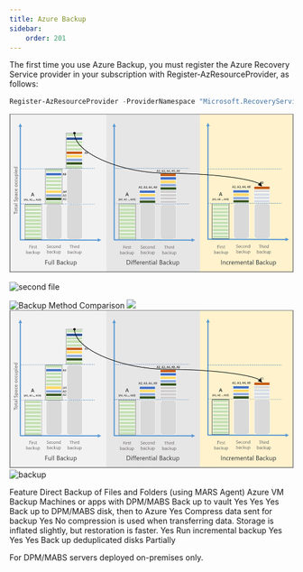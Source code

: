 ```yaml
---
title: Azure Backup
sidebar:
    order: 201
---
```

The first time you use Azure Backup, you must register the Azure Recovery Service provider in your subscription with Register-AzResourceProvider, as follows:

```powershell
Register-AzResourceProvider -ProviderNamespace "Microsoft.RecoveryServices"
```
![backup-method-comparison.png](backup-method-comparison.png)

![second file](/src/assets/backup-method-comparison.png)

<Image src="/src/assets/Backup/backup-method-comparison.png" alt="Backup Method Comparison" />

<img src='../../../assets/Backup/backup-method-comparison.png'>
<img src='backup-method-comparison.png'>

<img src="/src/assets/backup-method-comparison.png" alt="backup">

Feature	Direct Backup of Files and Folders (using MARS Agent)	Azure VM Backup	Machines or apps with DPM/MABS
Back up to vault	Yes	Yes	Yes
Back up to DPM/MABS disk, then to Azure			Yes
Compress data sent for backup	Yes	No compression is used when transferring data. Storage is inflated slightly, but restoration is faster.	Yes
Run incremental backup	Yes	Yes	Yes
Back up deduplicated disks			Partially

For DPM/MABS servers deployed on-premises only.
